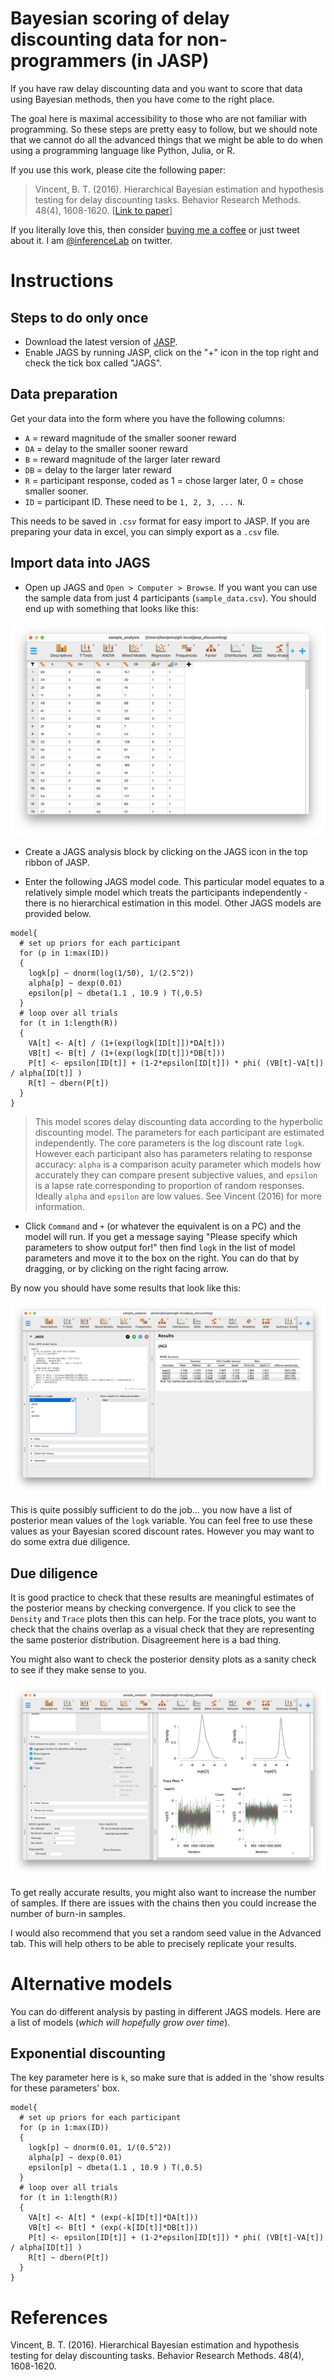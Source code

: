 # Bayesian scoring of delay discounting data for non-programmers (in JASP)

If you have raw delay discounting data and you want to score that data using Bayesian methods, then you have come to the right place.

The goal here is maximal accessibility to those who are not familiar with programming. So these steps are pretty easy to follow, but we should note that we cannot do all the advanced things that we might be able to do when using a programming language like Python, Julia, or R.

If you use this work, please cite the following paper:
> Vincent, B. T. (2016). Hierarchical Bayesian estimation and hypothesis testing for delay discounting tasks. Behavior Research Methods. 48(4), 1608-1620. [[Link to paper](https://link.springer.com/article/10.3758/s13428-015-0672-2)]

If you literally love this, then consider [buying me a coffee](https://www.buymeacoffee.com/drben) or just tweet about it. I am [@inferenceLab](https://twitter.com/inferencelab) on twitter.

# Instructions

## Steps to do only once
- Download the latest version of [JASP](https://jasp-stats.org).
- Enable JAGS by running JASP, click on the "+" icon in the top right and check the tick box called "JAGS".

## Data preparation
Get your data into the form where you have the following columns:
- `A` = reward magnitude of the smaller sooner reward
- `DA` = delay to the smaller sooner reward
- `B` = reward magnitude of the larger later reward
- `DB` = delay to the larger later reward
- `R` = participant response, coded as 1 = chose larger later, 0 = chose smaller sooner.
- `ID` = participant ID. These need to be `1, 2, 3, ... N`.

This needs to be saved in `.csv` format for easy import to JASP. If you are preparing your data in excel, you can simply export as a `.csv` file.

## Import data into JAGS
- Open up JAGS and `Open > Computer > Browse`. If you want you can use the sample data from just 4 participants (`sample_data.csv`). You should end up with something that looks like this:

![](img/screenshot_data.png)

- Create a JAGS analysis block by clicking on the JAGS icon in the top ribbon of JASP.

- Enter the following JAGS model code. This particular model equates to a relatively simple model which treats the participants independently - there is no hierarchical estimation in this model. Other JAGS models are provided below.

```
model{
  # set up priors for each participant
  for (p in 1:max(ID))
  {
    logk[p] ~ dnorm(log(1/50), 1/(2.5^2))
    alpha[p] ~ dexp(0.01)
    epsilon[p] ~ dbeta(1.1 , 10.9 ) T(,0.5)
  }
  # loop over all trials
  for (t in 1:length(R))
  {
    VA[t] <- A[t] / (1+(exp(logk[ID[t]])*DA[t]))
    VB[t] <- B[t] / (1+(exp(logk[ID[t]])*DB[t]))
    P[t] <- epsilon[ID[t]] + (1-2*epsilon[ID[t]]) * phi( (VB[t]-VA[t]) / alpha[ID[t]] )
    R[t] ~ dbern(P[t])
  }  
}
```
> This model scores delay discounting data according to the hyperbolic discounting model. The parameters for each participant are estimated independently. The core parameters is the log discount rate `logk`. However each participant also has parameters relating to response accuracy: `alpha` is a comparison acuity parameter which models how accurately they can compare present subjective values, and `epsilon` is a lapse rate corresponding to proportion of random responses. Ideally `alpha` and `epsilon` are low values. See Vincent (2016) for more information.

- Click `Command` and `+` (or whatever the equivalent is on a PC) and the model will run. If you get a message saying "Please specify which parameters to show output for!" then find `logk` in the list of model parameters and move it to the box on the right. You can do that by dragging, or by clicking on the right facing arrow.

By now you should have some results that look like this:

![](img/screenshot_jags_result.png)

This is quite possibly sufficient to do the job... you now have a list of posterior mean values of the `logk` variable. You can feel free to use these values as your Bayesian scored discount rates. However you may want to do some extra due diligence.

## Due diligence

It is good practice to check that these results are meaningful estimates of the posterior means by checking convergence. If you click to see the `Density` and `Trace` plots then this can help. For the trace plots, you want to check that the chains overlap as a visual check that they are representing the same posterior distribution. Disagreement here is a bad thing.

You might also want to check the posterior density plots as a sanity check to see if they make sense to you.

![](img/screenshot_trace.png)

To get really accurate results, you might also want to increase the number of  samples. If there are issues with the chains then you could increase the number of burn-in samples. 

I would also recommend that you set a random seed value in the Advanced tab. This will help others to be able to precisely replicate your results.

# Alternative models
You can do different analysis by pasting in different JAGS models. Here are a list of models (_which will hopefully grow over time_).

## Exponential discounting
The key parameter here is `k`, so make sure that is added in the 'show results for these parameters' box.

```
model{
  # set up priors for each participant
  for (p in 1:max(ID))
  {
    logk[p] ~ dnorm(0.01, 1/(0.5^2))
    alpha[p] ~ dexp(0.01)
    epsilon[p] ~ dbeta(1.1 , 10.9 ) T(,0.5)
  }
  # loop over all trials
  for (t in 1:length(R))
  {
    VA[t] <- A[t] * (exp(-k[ID[t]]*DA[t]))
    VB[t] <- B[t] * (exp(-k[ID[t]]*DB[t]))
    P[t] <- epsilon[ID[t]] + (1-2*epsilon[ID[t]]) * phi( (VB[t]-VA[t]) / alpha[ID[t]] )
    R[t] ~ dbern(P[t])
  }  
}
```


# References
Vincent, B. T. (2016). Hierarchical Bayesian estimation and hypothesis testing for delay discounting tasks. Behavior Research Methods. 48(4), 1608-1620.